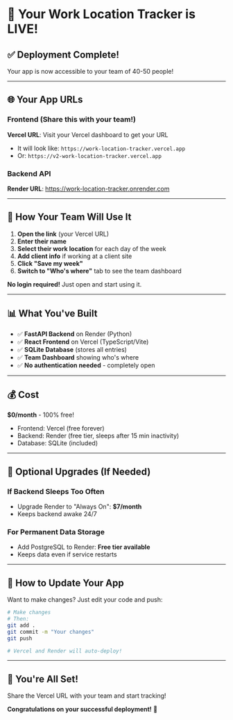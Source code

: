 # 🎉 Your Work Location Tracker is LIVE!

## ✅ Deployment Complete!

Your app is now accessible to your team of 40-50 people!

---

## 🌐 Your App URLs

### Frontend (Share this with your team!)
**Vercel URL**: Visit your Vercel dashboard to get your URL
- It will look like: `https://work-location-tracker.vercel.app`
- Or: `https://v2-work-location-tracker.vercel.app`

### Backend API
**Render URL**: https://work-location-tracker.onrender.com

---

## 👥 How Your Team Will Use It

1. **Open the link** (your Vercel URL)
2. **Enter their name**
3. **Select their work location** for each day of the week
4. **Add client info** if working at a client site
5. **Click "Save my week"**
6. **Switch to "Who's where"** tab to see the team dashboard

**No login required!** Just open and start using it.

---

## 📊 What You've Built

- ✅ **FastAPI Backend** on Render (Python)
- ✅ **React Frontend** on Vercel (TypeScript/Vite)
- ✅ **SQLite Database** (stores all entries)
- ✅ **Team Dashboard** showing who's where
- ✅ **No authentication needed** - completely open

---

## 💰 Cost

**$0/month** - 100% free!

- Frontend: Vercel (free forever)
- Backend: Render (free tier, sleeps after 15 min inactivity)
- Database: SQLite (included)

---

## 🎯 Optional Upgrades (If Needed)

### If Backend Sleeps Too Often
- Upgrade Render to "Always On": **$7/month**
- Keeps backend awake 24/7

### For Permanent Data Storage
- Add PostgreSQL to Render: **Free tier available**
- Keeps data even if service restarts

---

## 🔧 How to Update Your App

Want to make changes? Just edit your code and push:

```bash
# Make changes
# Then:
git add .
git commit -m "Your changes"
git push

# Vercel and Render will auto-deploy!
```

---

## 🎊 You're All Set!

Share the Vercel URL with your team and start tracking!

**Congratulations on your successful deployment!** 🚀

